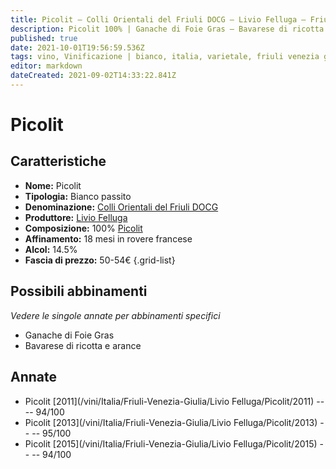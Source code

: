 ```yaml
---
title: Picolit – Colli Orientali del Friuli DOCG – Livio Felluga – Friuli Venezia Giulia (IT) – 50-54€ – 5★
description: Picolit 100% | Ganache di Foie Gras – Bavarese di ricotta e arance
published: true
date: 2021-10-01T19:56:59.536Z
tags: vino, Vinificazione | bianco, italia, varietale, friuli venezia giulia, Valutazioni | 5 stelle, passito, picolit, ganache di foie gras, bavarese di ricotta e arance, Prezzi | 50-54€
editor: markdown
dateCreated: 2021-09-02T14:33:22.841Z
---
```


# Picolit

## Caratteristiche
- **Nome:** Picolit
- **Tipologia:** Bianco passito
- **Denominazione:** [Colli Orientali del Friuli DOCG](/denominazioni/Italia/Friuli-Venezia-Giulia/DOCG/Colli-Orientali-del-Friuli)
- **Produttore:** [Livio Felluga](/produttori/Italia/Friuli-Venezia-Giulia/Livio-Felluga) 
- **Composizione:** 100% [Picolit](/vitigni/Italia/bacca-bianca/picolit)
- **Affinamento:** 18 mesi in rovere francese
- **Alcol:** 14.5%
- **Fascia di prezzo:** 50-54€
{.grid-list}

## Possibili abbinamenti
*Vedere le singole annate per abbinamenti specifici*

- Ganache di Foie Gras 
- Bavarese di ricotta e arance

## Annate
- Picolit [2011](/vini/Italia/Friuli-Venezia-Giulia/Livio Felluga/Picolit/2011) -- <span class="star-5"></span> -- 94/100
- Picolit [2013](/vini/Italia/Friuli-Venezia-Giulia/Livio Felluga/Picolit/2013) -- <span class="star-5"></span> -- 95/100
- Picolit [2015](/vini/Italia/Friuli-Venezia-Giulia/Livio Felluga/Picolit/2015) -- <span class="star-5"></span> -- 94/100
